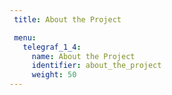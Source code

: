 ```yaml
---
 title: About the Project

 menu:
   telegraf_1_4:
     name: About the Project
     identifier: about_the_project
     weight: 50
---
```

